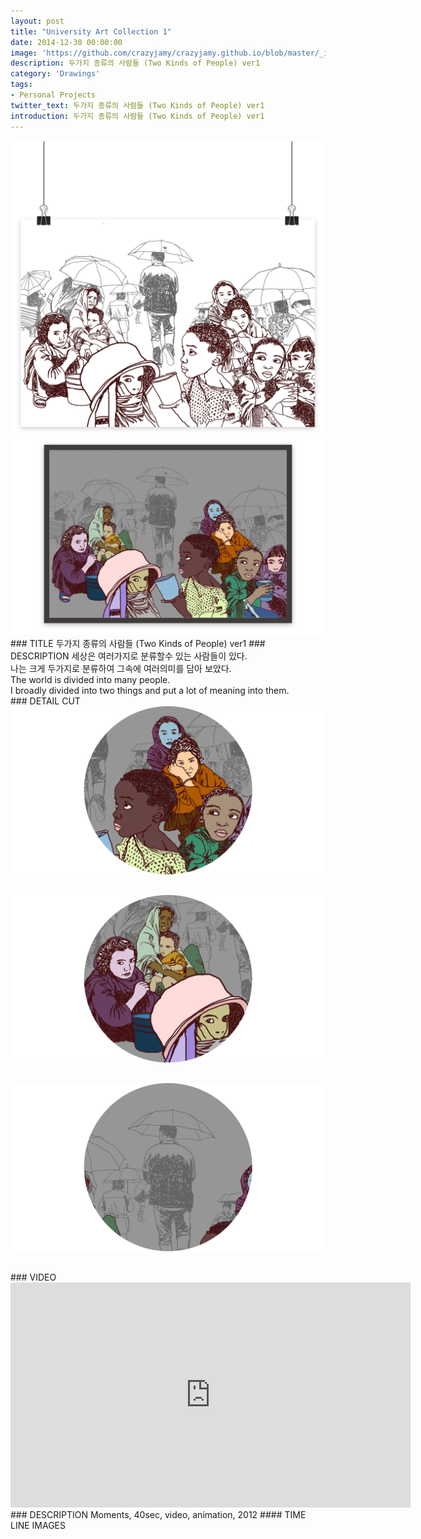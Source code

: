 ```yaml
---
layout: post
title: "University Art Collection 1"
date: 2014-12-30 00:00:00
image: 'https://github.com/crazyjamy/crazyjamy.github.io/blob/master/_images/_thumbnail/drawings-twokind-vs1.png?raw=true'
description: 두가지 종류의 사람들 (Two Kinds of People) ver1 
category: 'Drawings'
tags:
- Personal Projects
twitter_text: 두가지 종류의 사람들 (Two Kinds of People) ver1 
introduction: 두가지 종류의 사람들 (Two Kinds of People) ver1 
---
```


<img src="https://github.com/crazyjamy/crazyjamy.github.io/blob/master/_images/_post/drawings/1.jpg?raw=true" alt="">
<img src="https://github.com/crazyjamy/crazyjamy.github.io/blob/master/_images/_post/drawings/2.jpg?raw=true" alt="">
### TITLE
두가지 종류의 사람들 (Two Kinds of People) ver1 
### DESCRIPTION
세상은 여러가지로 분류할수 있는 사람들이 있다. <br>
나는 크게 두가지로 분류하여 그속에 여러의미를 담아 보았다. <br>
The world is divided into many people. <br>
I broadly divided into two things and put a lot of meaning into them. <br>
### DETAIL CUT
<img src="https://github.com/crazyjamy/crazyjamy.github.io/blob/master/_images/_post/drawings/3.jpg?raw=true" alt="" style= "margin-bottom: 30px;">
<img src="https://github.com/crazyjamy/crazyjamy.github.io/blob/master/_images/_post/drawings/4.jpg?raw=true" alt="" style= "margin-bottom: 30px;">
<img src="https://github.com/crazyjamy/crazyjamy.github.io/blob/master/_images/_post/drawings/5.jpg?raw=true" alt="" style= "margin-bottom: 30px;">
### VIDEO
<iframe title="vimeo-player" src="https://player.vimeo.com/video/116858106?h=dd65113339" width="640" height="360" frameborder="0"    allowfullscreen></iframe>
### DESCRIPTION
Moments, 40sec, video, animation, 2012
#### TIME LINE IMAGES
<img src="https://github.com/crazyjamy/crazyjamy.github.io/blob/master/_images/_post/drawings/13.jpg?raw=true" alt="">
